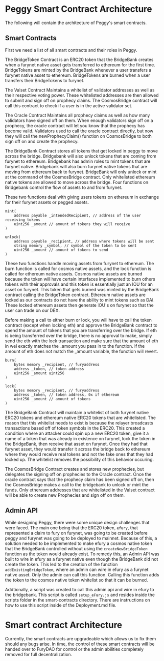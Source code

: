  # Peggy Smart Contract Architecture

The following will contain the architecture of Peggy's smart contracts.


## Smart Contracts

First we need a list of all smart contracts and their roles in Peggy.

The BridgeToken Contract is an ERC20 token that the BridgeBank creates when a furynet native asset gets transferred to ethereum for the first time. BridgeTokens are minted by the BridgeBank whenever a user transfers a furynet native asset to ethereum. BridgeTokens are burned when a user transfers their BridgeTokens to furynet.

The Valset Contract Maintains a whitelist of validator addresses as well as their respective voting power. These whitelisted addresses are then allowed to submit and sign off on prophecy claims. The CosmosBridge contract will call this contract to check if a user is in the active validator set.

The Oracle Contract Maintains all prophecy claims as well as how many validators have signed off on them. When enough validators sign off on a prophecy, the oracle contract will let you know that the prophecy has become valid. Validators used to call the oracle contract directly, but now they will call the newProphecyClaim() function on CosmosBridge to both sign off on and create the prophecy.

The BridgeBank Contract stores all tokens that get locked in peggy to move across the bridge. Bridgebank will also unlock tokens that are coming from furynet to ethereum. Bridgebank has admin roles to mint tokens that are furynet native. Bridgebank will also burn furynet native tokens that are moving from ethereum back to furynet. BridgeBank will only unlock or mint at the command of the CosmosBridge contract. Only whitelisted ethereum native tokens are allowed to move across the bridge. Four functions on Bridgebank control the flow of assets to and from furynet.

These two functions deal with giving users tokens on ethereum in exchange for their furynet assets or pegged assets.
```
mint(
    address payable _intendedRecipient, // address of the user receiving tokens
    uint256 _amount // amount of tokens they will receive
)

unlock(
    address payable _recipient, // address where tokens will be sent
    string memory _symbol, // symbol of the token to be sent
    uint256 _amount // amount of tokens to send
)
```

These two functions handle moving assets from furynet to ethereum. The burn function is called for cosmos native assets, and the lock function is called for ethereum native assets. Cosmos native assets are burned because the token will have certain interfaces implemented to burn others tokens with their approvals and this token is essentially just an IOU for an asset on furynet. This token that gets burned was minted by the BridgeBank contract calling the BridgeToken contract. Ethereum native assets are locked as our contracts do not have the ability to mint tokens such as DAI. These locked ethereum assets then generate IOU's on furynet so that the user can trade on our DEX. 

Before making a call to either burn or lock, you will have to call the token contract (except when locking eth) and approve the BridgeBank contract to spend the amount of tokens that you are transferring over the bridge. If eth is being transferred over the bridge, there is no approval to make, simply send the eth with the lock transaction and make sure that the amount of eth in wei exactly matches the _amount you pass in to the function. If the amount of eth does not match the _amount variable, the function will revert.
```
burn(
    bytes memory _recipient, // furyaddress
    address _token, // token address
    uint256 _amount uint256
)

lock(
    bytes memory _recipient, // furyaddress
    address _token, // token address, 0x if ethereum
    uint256 _amount // amount of tokens 
)
```

The BridgeBank Contract will maintain a whitelist of both furynet native ERC20 tokens and ethereum native ERC20 tokens that are whitelisted. The reason that this whitelist needs to exist is because the relayer broadcasts transactions based off of token symbols in the ERC20. This created a condition where an attacker could spin up a new ERC20 token, give it a name of a token that was already in existence on furynet, lock the token in the BridgeBank, then receive that asset on furynet. Once they had that furynet asset, they would transfer it across the bridge back to ethereum where they would receive real tokens and not the fake ones that they had locked up. The whitelist removes the possibility of this behavior occuring.

The CosmosBridge Contract creates and stores new prophecies, but delegates the signing off on prophecies to the Oracle contract. Once the oracle contract says that the prophecy claim has been signed off on, then the CosmosBridge makes a call to the bridgebank to unlock or mint the funds. Only ethereum addresses that are whitelisted in the Valset contract will be able to create new Prophecies and sign off on them.

## Admin API

While designing Peggy, there were some unique design challenges that were faced. The main one being that the ERC20 token, ```efury```, that represented a claim to fury on furynet, was going to be created before peggy and furynet was going to be deployed to mainnet. Because of this, a solution needed to be implemented to make efury a cosmos native token that the BridgeBank controlled without using the ```createNewBridgeToken``` function as the token would already exist. To remedy this, an Admin API was built to wire in efury as a furynet native even though the BridgeBank did not create the token. This led to the creation of the function ```addExistingBridgeToken```, where an admin can wire in efury as a furynet native asset. Only the admin can call this function. Calling this function adds the token to the cosmos native token whitelist so that it can be burned.

Addtionally, a script was created to call this admin api and wire in efury to the bridgebank. This script is called ```setup_eFury.js``` and resides inside the scripts folder in the smart-contracts directory. There are instructions on how to use this script inside of the Deployment.md file.

# Smart contract Architecture
Currently, the smart contracts are upgradeable which allows us to fix them should any bugs arise. In time, the control of these smart contracts will be handed over to FuryDAO for control or the admin abilities completely removed for full decentralization.

